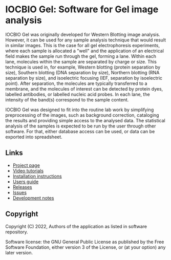# IOCBIO Gel: Software for Gel image analysis

IOCBIO Gel was originally developed for Western Blotting image analysis. However, it can be used
for any sample analysis technique that would result in similar images. This is the case for all gel electrophoresis experiments, where each sample is allocated
a "well" and the application of an electrical field makes the sample run through the gel, forming a lane. Within each lane, molecules within the sample are separated by charge or size. This technique is used in, for example, Western blotting (protein separation by size), Southern blotting (DNA separation by size), Northern blotting (RNA separation by size), and isoelectric focusing (IEF, separation by isoelectric point). After separation, the molecules are typically transferred to a membrane, and the molecules of interest can be detected by protein dyes, labelled antibodies, or labelled nucleic acid probes. In each lane, the intensity of the band(s) correspond to the sample content. 

IOCBIO Gel was designed to fit into the routine lab work by simplifying preprocessing of the images, such as 
background correction, cataloging the results and providing simple access to the analysed data. 
The statistical analysis of the samples is expected to be run by the user through other software. 
For that, either database access can be used, or data can be exported into spreadsheet.

## Links

- [Project page](https://gitlab.com/iocbio/gel)
- [Video tutorials](https://www.youtube.com/playlist?list=PLpBSXtqUd-Rq29Vx3_9B5901i2ov_nGc1)
- [Installation instructions](install.md)
- [Users guide](users.md)
- [Releases](https://gitlab.com/iocbio/gel/-/releases)
- [Issues](https://gitlab.com/iocbio/gel/issues)
- [Development notes](development.md)

## Copyright

Copyright (C) 2022, Authors of the application as listed in software repository.

Software license: the GNU General Public License as published by the
Free Software Foundation, either version 3 of the License, or (at your
option) any later version.
